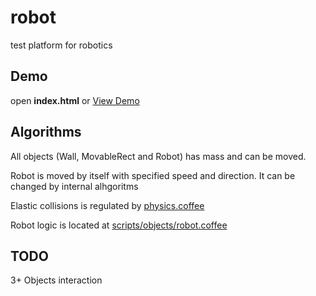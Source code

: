 robot
=====

test platform for robotics

## Demo
open **index.html**
or
<a href="http://htmlpreview.github.io/?https://raw2.github.com/el-fuego/robot/master/index.html">View Demo</a>

## Algorithms
All objects (Wall, MovableRect and Robot) has mass and can be moved.

Robot is moved by itself with specified speed and direction. It can be changed by internal alhgoritms


Elastic collisions is regulated by <a href="https://github.com/el-fuego/robot/blob/master/scripts/physics.coffee">physics.coffee</a>

Robot logic is located at 
<a href="https://github.com/el-fuego/robot/blob/master/scripts/objects/robot.coffee">scripts/objects/robot.coffee</a>

## TODO
3+ Objects interaction
